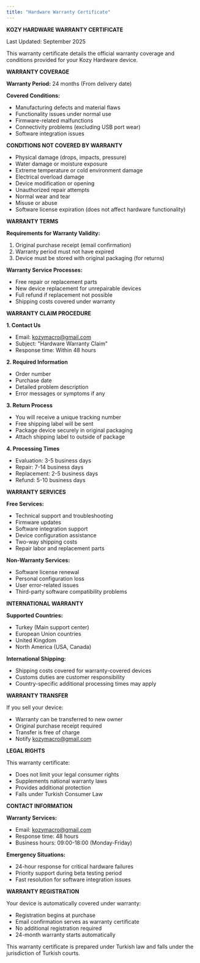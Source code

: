 ```yaml
---
title: "Hardware Warranty Certificate"
---
```


**KOZY HARDWARE WARRANTY CERTIFICATE**

Last Updated: September 2025

This warranty certificate details the official warranty coverage and conditions provided for your Kozy Hardware device.

**WARRANTY COVERAGE**

**Warranty Period:** 24 months (From delivery date)

**Covered Conditions:**
- Manufacturing defects and material flaws
- Functionality issues under normal use
- Firmware-related malfunctions
- Connectivity problems (excluding USB port wear)
- Software integration issues

**CONDITIONS NOT COVERED BY WARRANTY**

- Physical damage (drops, impacts, pressure)
- Water damage or moisture exposure
- Extreme temperature or cold environment damage
- Electrical overload damage
- Device modification or opening
- Unauthorized repair attempts
- Normal wear and tear
- Misuse or abuse
- Software license expiration (does not affect hardware functionality)

**WARRANTY TERMS**

**Requirements for Warranty Validity:**
1. Original purchase receipt (email confirmation)
2. Warranty period must not have expired
3. Device must be stored with original packaging (for returns)

**Warranty Service Processes:**
- Free repair or replacement parts
- New device replacement for unrepairable devices
- Full refund if replacement not possible
- Shipping costs covered under warranty

**WARRANTY CLAIM PROCEDURE**

**1. Contact Us**
- Email: kozymacro@gmail.com
- Subject: "Hardware Warranty Claim"
- Response time: Within 48 hours

**2. Required Information**
- Order number
- Purchase date
- Detailed problem description
- Error messages or symptoms if any

**3. Return Process**
- You will receive a unique tracking number
- Free shipping label will be sent
- Package device securely in original packaging
- Attach shipping label to outside of package

**4. Processing Times**
- Evaluation: 3-5 business days
- Repair: 7-14 business days
- Replacement: 2-5 business days
- Refund: 5-10 business days

**WARRANTY SERVICES**

**Free Services:**
- Technical support and troubleshooting
- Firmware updates
- Software integration support
- Device configuration assistance
- Two-way shipping costs
- Repair labor and replacement parts

**Non-Warranty Services:**
- Software license renewal
- Personal configuration loss
- User error-related issues
- Third-party software compatibility problems

**INTERNATIONAL WARRANTY**

**Supported Countries:**
- Turkey (Main support center)
- European Union countries
- United Kingdom
- North America (USA, Canada)

**International Shipping:**
- Shipping costs covered for warranty-covered devices
- Customs duties are customer responsibility
- Country-specific additional processing times may apply

**WARRANTY TRANSFER**

If you sell your device:
- Warranty can be transferred to new owner
- Original purchase receipt required
- Transfer is free of charge
- Notify kozymacro@gmail.com

**LEGAL RIGHTS**

This warranty certificate:
- Does not limit your legal consumer rights
- Supplements national warranty laws
- Provides additional protection
- Falls under Turkish Consumer Law

**CONTACT INFORMATION**

**Warranty Services:**
- Email: kozymacro@gmail.com
- Response time: 48 hours
- Business hours: 09:00-18:00 (Monday-Friday)

**Emergency Situations:**
- 24-hour response for critical hardware failures
- Priority support during beta testing period
- Fast resolution for software integration issues

**WARRANTY REGISTRATION**

Your device is automatically covered under warranty:
- Registration begins at purchase
- Email confirmation serves as warranty certificate
- No additional registration required
- 24-month warranty starts automatically

This warranty certificate is prepared under Turkish law and falls under the jurisdiction of Turkish courts.